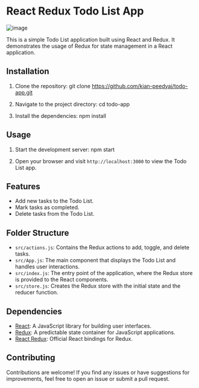 # React Redux Todo List App

![image](https://github.com/kian-peedyaj/todo-app/assets/73398056/c96da796-e3aa-4840-ad02-c74d37e99613)

This is a simple Todo List application built using React and Redux. It demonstrates the usage of Redux for state management in a React application.

## Installation

1. Clone the repository:
git clone https://github.com/kian-peedyaj/todo-app.git


2. Navigate to the project directory:
cd todo-app


3. Install the dependencies:
npm install


## Usage

1. Start the development server:
npm start


2. Open your browser and visit `http://localhost:3000` to view the Todo List app.

## Features

- Add new tasks to the Todo List.
- Mark tasks as completed.
- Delete tasks from the Todo List.

## Folder Structure

- `src/actions.js`: Contains the Redux actions to add, toggle, and delete tasks.
- `src/App.js`: The main component that displays the Todo List and handles user interactions.
- `src/index.js`: The entry point of the application, where the Redux store is provided to the React components.
- `src/store.js`: Creates the Redux store with the initial state and the reducer function.

## Dependencies

- [React](https://reactjs.org/): A JavaScript library for building user interfaces.
- [Redux](https://redux.js.org/): A predictable state container for JavaScript applications.
- [React Redux](https://react-redux.js.org/): Official React bindings for Redux.

## Contributing

Contributions are welcome! If you find any issues or have suggestions for improvements, feel free to open an issue or submit a pull request.
